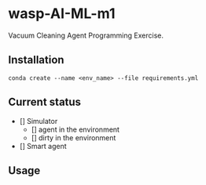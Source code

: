# wasp-AI-ML-m1
Vacuum Cleaning Agent Programming Exercise. 


## Installation

```
conda create --name <env_name> --file requirements.yml
```


## Current status

* [] Simulator
  * [] agent in the environment
  * [] dirty in the environment 
* [] Smart agent 

## Usage 

